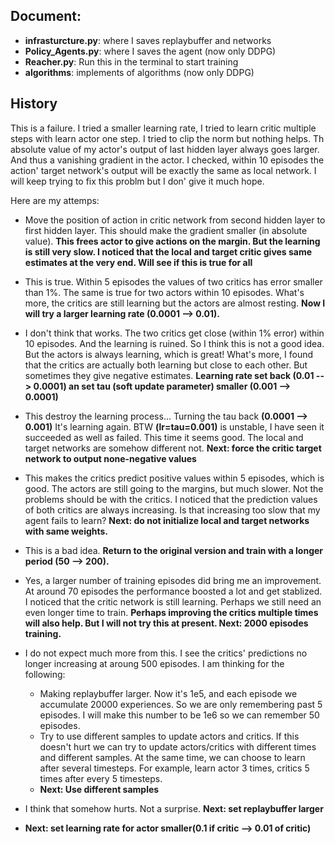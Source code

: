 ## Document:
  * **infrasturcture.py**: where I saves replaybuffer and networks
  * **Policy_Agents.py**: where I saves the agent (now only DDPG)
  * **Reacher.py**: Run this in the terminal to start training
  * **algorithms**: implements of algorithms (now only DDPG)
  
## History
This is a failure. I tried a smaller learning rate, I tried to learn critic multiple steps with learn actor one step. I tried to clip the norm but nothing helps. Th absolute value of my actor's output of last hidden layer always goes larger. And thus a vanishing gradient in the actor. I checked, within 10 episodes the action' target network's output will be exactly the same as local network. I will keep trying to fix this problm but I don' give it much hope.

Here are my attemps:
  * Move the position of action in critic network from second hidden layer to first hidden layer. This should make the gradient smaller (in absolute value). **This frees actor to give actions on the margin. But the learning is still very slow. I noticed that the local and target critic gives same estimates at the very end. Will see if this is true for all**
  
  * This is true. Within 5 episodes the values of two critics has error smaller than 1%. The same is true for two actors within 10 episodes. What's more, the critics are still learning but the actors are almost resting. **Now I will try a larger learning rate (0.0001 --> 0.01).**
  
  * I don't think that works. The two critics get close (within 1% error) within 10 episodes. And the learning is ruined. So I think this is not a good idea. But the actors is always learning, which is great! What's more, I found that the critics are actually both learning but close to each other. But sometimes they give negative estimates. **Learning rate set back (0.01 --> 0.0001) an set tau (soft update parameter) smaller (0.001 --> 0.0001)**
  
  * This destroy the learning process... Turning the tau back **(0.0001 --> 0.001)** It's learning again. BTW **(lr=tau=0.001)** is unstable, I have seen it succeeded as well as failed. This time it seems good. The local and target networks are somehow different not. **Next: force the critic target network to output none-negative values**
  
  * This makes the critics predict positive values within 5 episodes, which is good. The actors are still going to the margins, but much slower. Not the problems should be with the critics. I noticed that the prediction values of both critics are always increasing. Is that increasing too slow that my agent fails to learn? **Next: do not initialize local and target networks with same weights.**
  
  * This is a bad idea. **Return to the original version and train with a longer period (50 --> 200).**
  
  * Yes, a larger number of training episodes did bring me an improvement. At around 70 episodes the performance boosted a lot and get stablized. I noticed that the critic network is still learning. Perhaps we still need an even longer time to train. **Perhaps improving the critics multiple times will also help. But I will not try this at present. Next: 2000 episodes training.**
  
  * I do not expect much more from this. I see the critics' predictions no longer increasing at aroung 500 episodes. I am thinking for the following:
    * Making replaybuffer larger. Now it's 1e5, and each episode we accumulate 20000 experiences. So we are only remembering past 5 episodes. I will make this number to be 1e6 so we can remember 50 episodes.
    * Try to use different samples to update actors and critics. If this doesn't hurt we can try to update actors/critics with different times and different samples. At the same time, we can choose to learn after several timesteps. For example, learn actor 3 times, critics 5 times after every 5 timesteps.
    * **Next: Use different samples**
  
  * I think that somehow hurts. Not a surprise. **Next: set replaybuffer larger**
  
  * **Next: set learning rate for actor smaller(0.1 if critic --> 0.01 of critic)**

